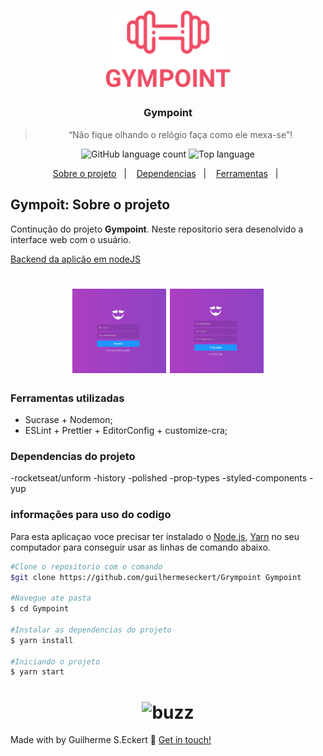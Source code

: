 <h1 align="center">
  <img alt="Gympoint" title="Gympoint" src="git_image/logo.png" width="200px" />
</h1>

<h3 align="center">
      Gympoint
</h3>

<blockquote align="center">“Não fique olhando o relógio faça como ele mexa-se”!</blockquote>

<p align="center">
  <img alt="GitHub language count" src="https://img.shields.io/github/languages/count/commonality/readme-inspector.svg">
  <img alt="Top language" src="https://img.shields.io/github/languages/top/commonality/readme-inspector.svg">
</p>

<p align="center">
  <a href="#Sobre o Projeto">Sobre o projeto</a>&nbsp;&nbsp;&nbsp;|&nbsp;&nbsp;&nbsp;
  <a href="#Dependencias">Dependencias</a>&nbsp;&nbsp;&nbsp;|&nbsp;&nbsp;&nbsp;
  <a href="#Ferramentas">Ferramentas</a>&nbsp;&nbsp;&nbsp;|&nbsp;&nbsp;
</p>

## Gympoit: Sobre o projeto

Continução do projeto **Gympoint**. Neste repositorio sera desenolvido a interface web com o usuário.

[Backend da aplicão em nodeJS][backend]

<h1 align="center">
  <img alt="gympoint" title="gym1" src="git_image/login.png" width="150px" />
  <img alt="gympoint2" title="gym2" src="git_image/reg.png" width="150px" />
</h1>

### Ferramentas utilizadas

- Sucrase + Nodemon;
- ESLint + Prettier + EditorConfig + customize-cra;

### Dependencias do projeto

-rocketseat/unform
-history
-polished
-prop-types
-styled-components
-yup

### informações para uso do codigo

Para esta aplicaçao voce precisar ter instalado o [Node.js][nodejs], [Yarn][yarn] no seu computador para conseguir usar as linhas de comando abaixo.

```bash
#Clone o repositorio com o comando
$git clone https://github.com/guilhermeseckert/Grympoint Gympoint

#Navegue ate pasta
$ cd Gympoint

#Instalar as dependencias do projeto
$ yarn install

#Iniciando o projeto
$ yarn start
```

<h1 align="center" border-radius= "50%">
  <img alt="buzz" title="buzz" src="https://media.giphy.com/media/h7FqA5FAhcLfH1i6gS/giphy.gif" width="200px" />
</h1>

Made with by Guilherme S.Eckert :wave: [Get in touch!](https://www.linkedin.com/in/guilherme-eckert/)

[nodejs]: https://nodejs.org/
[yarn]: https://yarnpkg.com/
[docker]: https://www.docker.com/
[backend]: https://github.com/guilhermeseckert/GYMPOINT
